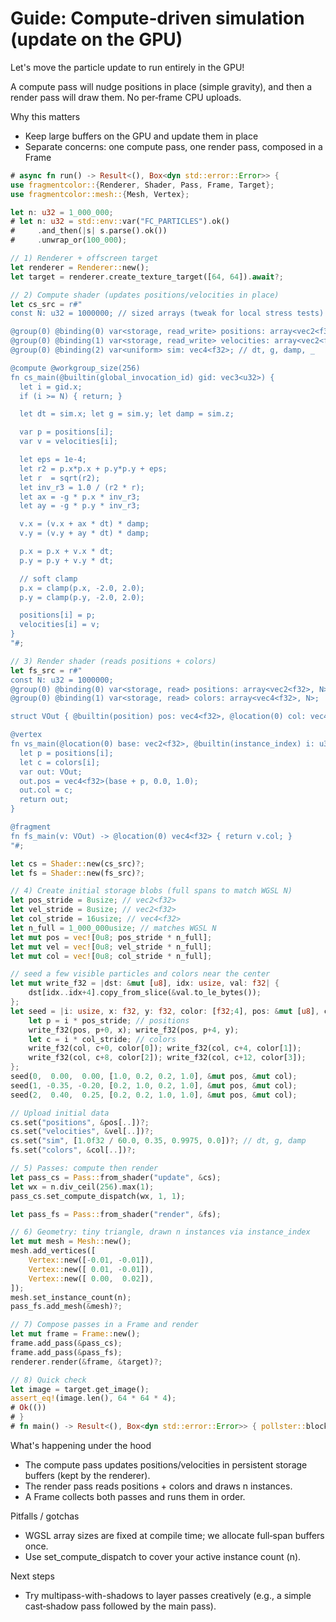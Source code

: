 # Guide: Compute‑driven simulation (update on the GPU)

Let's move the particle update to run entirely in the GPU!

A compute pass will nudge positions in place (simple gravity),
and then a render pass will draw them. No per‑frame CPU uploads.

Why this matters

- Keep large buffers on the GPU and update them in place
- Separate concerns: one compute pass, one render pass, composed in a Frame

```rust
# async fn run() -> Result<(), Box<dyn std::error::Error>> {
use fragmentcolor::{Renderer, Shader, Pass, Frame, Target};
use fragmentcolor::mesh::{Mesh, Vertex};

let n: u32 = 1_000_000;
# let n: u32 = std::env::var("FC_PARTICLES").ok()
#     .and_then(|s| s.parse().ok())
#     .unwrap_or(100_000);

// 1) Renderer + offscreen target
let renderer = Renderer::new();
let target = renderer.create_texture_target([64, 64]).await?;

// 2) Compute shader (updates positions/velocities in place)
let cs_src = r#"
const N: u32 = 1000000; // sized arrays (tweak for local stress tests)

@group(0) @binding(0) var<storage, read_write> positions: array<vec2<f32>, N>;
@group(0) @binding(1) var<storage, read_write> velocities: array<vec2<f32>, N>;
@group(0) @binding(2) var<uniform> sim: vec4<f32>; // dt, g, damp, _

@compute @workgroup_size(256)
fn cs_main(@builtin(global_invocation_id) gid: vec3<u32>) {
  let i = gid.x;
  if (i >= N) { return; }

  let dt = sim.x; let g = sim.y; let damp = sim.z;

  var p = positions[i];
  var v = velocities[i];

  let eps = 1e-4;
  let r2 = p.x*p.x + p.y*p.y + eps;
  let r  = sqrt(r2);
  let inv_r3 = 1.0 / (r2 * r);
  let ax = -g * p.x * inv_r3;
  let ay = -g * p.y * inv_r3;

  v.x = (v.x + ax * dt) * damp;
  v.y = (v.y + ay * dt) * damp;

  p.x = p.x + v.x * dt;
  p.y = p.y + v.y * dt;

  // soft clamp
  p.x = clamp(p.x, -2.0, 2.0);
  p.y = clamp(p.y, -2.0, 2.0);

  positions[i] = p;
  velocities[i] = v;
}
"#;

// 3) Render shader (reads positions + colors)
let fs_src = r#"
const N: u32 = 1000000;
@group(0) @binding(0) var<storage, read> positions: array<vec2<f32>, N>;
@group(0) @binding(1) var<storage, read> colors: array<vec4<f32>, N>;

struct VOut { @builtin(position) pos: vec4<f32>, @location(0) col: vec4<f32> };

@vertex
fn vs_main(@location(0) base: vec2<f32>, @builtin(instance_index) i: u32) -> VOut {
  let p = positions[i];
  let c = colors[i];
  var out: VOut;
  out.pos = vec4<f32>(base + p, 0.0, 1.0);
  out.col = c;
  return out;
}

@fragment
fn fs_main(v: VOut) -> @location(0) vec4<f32> { return v.col; }
"#;

let cs = Shader::new(cs_src)?;
let fs = Shader::new(fs_src)?;

// 4) Create initial storage blobs (full spans to match WGSL N)
let pos_stride = 8usize; // vec2<f32>
let vel_stride = 8usize; // vec2<f32>
let col_stride = 16usize; // vec4<f32>
let n_full = 1_000_000usize; // matches WGSL N
let mut pos = vec![0u8; pos_stride * n_full];
let mut vel = vec![0u8; vel_stride * n_full];
let mut col = vec![0u8; col_stride * n_full];

// seed a few visible particles and colors near the center
let mut write_f32 = |dst: &mut [u8], idx: usize, val: f32| {
    dst[idx..idx+4].copy_from_slice(&val.to_le_bytes());
};
let seed = |i: usize, x: f32, y: f32, color: [f32;4], pos: &mut [u8], col: &mut [u8]| {
    let p = i * pos_stride; // positions
    write_f32(pos, p+0, x); write_f32(pos, p+4, y);
    let c = i * col_stride; // colors
    write_f32(col, c+0, color[0]); write_f32(col, c+4, color[1]);
    write_f32(col, c+8, color[2]); write_f32(col, c+12, color[3]);
};
seed(0,  0.00,  0.00, [1.0, 0.2, 0.2, 1.0], &mut pos, &mut col);
seed(1, -0.35, -0.20, [0.2, 1.0, 0.2, 1.0], &mut pos, &mut col);
seed(2,  0.40,  0.25, [0.2, 0.2, 1.0, 1.0], &mut pos, &mut col);

// Upload initial data
cs.set("positions", &pos[..])?;
cs.set("velocities", &vel[..])?;
cs.set("sim", [1.0f32 / 60.0, 0.35, 0.9975, 0.0])?; // dt, g, damp
fs.set("colors", &col[..])?;

// 5) Passes: compute then render
let pass_cs = Pass::from_shader("update", &cs);
let wx = n.div_ceil(256).max(1);
pass_cs.set_compute_dispatch(wx, 1, 1);

let pass_fs = Pass::from_shader("render", &fs);

// 6) Geometry: tiny triangle, drawn n instances via instance_index
let mut mesh = Mesh::new();
mesh.add_vertices([
    Vertex::new([-0.01, -0.01]),
    Vertex::new([ 0.01, -0.01]),
    Vertex::new([ 0.00,  0.02]),
]);
mesh.set_instance_count(n);
pass_fs.add_mesh(&mesh)?;

// 7) Compose passes in a Frame and render
let mut frame = Frame::new();
frame.add_pass(&pass_cs);
frame.add_pass(&pass_fs);
renderer.render(&frame, &target)?;

// 8) Quick check
let image = target.get_image();
assert_eq!(image.len(), 64 * 64 * 4);
# Ok(())
# }
# fn main() -> Result<(), Box<dyn std::error::Error>> { pollster::block_on(run()) }
```

What's happening under the hood

- The compute pass updates positions/velocities in persistent storage buffers (kept by the renderer).
- The render pass reads positions + colors and draws n instances.
- A Frame collects both passes and runs them in order.

Pitfalls / gotchas

- WGSL array sizes are fixed at compile time; we allocate full‑span buffers once.
- Use set_compute_dispatch to cover your active instance count (n).

Next steps

- Try multipass-with-shadows to layer passes creatively (e.g., a simple cast‑shadow pass followed by the main pass).

